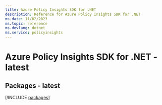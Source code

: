 ```yaml
---
title: Azure Policy Insights SDK for .NET
description: Reference for Azure Policy Insights SDK for .NET
ms.date: 11/02/2023
ms.topic: reference
ms.devlang: dotnet
ms.service: policyinsights
---
```

# Azure Policy Insights SDK for .NET - latest
## Packages - latest
[!INCLUDE [packages](policy-insights-index.md)]